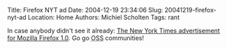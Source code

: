 Title: Firefox NYT ad
Date: 2004-12-19 23:34:06
Slug: 20041219-firefox-nyt-ad
Location: Home
Authors: Michiel Scholten
Tags: rant

<p>In case anybody didn't see it already: <a href="http://www.mozilla.org/images/nyt_ad_large_2004.png">The New York Times advertisement for Mozilla Firefox 1.0</a>. Go go <acronym title="Open Source Software">OSS</acronym> communities!</p>